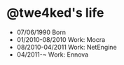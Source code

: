 @twe4ked's life
===============

- 07/06/1990 Born
- 01/2010-08/2010 Work: Mocra
- 08/2010-04/2011 Work: NetEngine
- 04/2011-~ Work: Ennova
